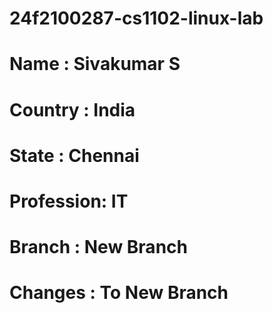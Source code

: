 # 24f2100287-cs1102-linux-lab
# Name      : Sivakumar S
# Country   : India
# State     : Chennai
# Profession: IT 
# Branch    : New Branch



# Changes : To New Branch
